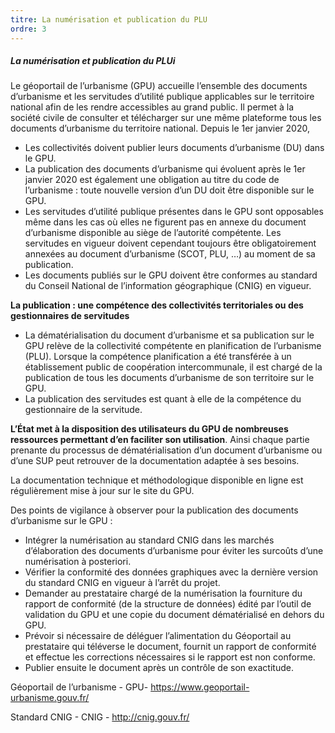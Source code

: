 ```yaml
---
titre: La numérisation et publication du PLU
ordre: 3
---
```


##### La numérisation et publication du PLUi

Le géoportail de l’urbanisme (GPU) accueille  l’ensemble des documents d’urbanisme et les servitudes d’utilité publique applicables sur le territoire national afin de les rendre accessibles au grand public. Il permet à la société civile de consulter et télécharger sur une même plateforme tous les documents d’urbanisme du territoire national.
Depuis le  1er janvier 2020,
- Les collectivités doivent publier leurs documents d’urbanisme (DU) dans le GPU.
- La publication des documents d’urbanisme qui évoluent après le 1er janvier 2020 est également une obligation au titre du code de l’urbanisme : toute nouvelle version d’un DU doit être disponible sur le GPU.
- Les servitudes d’utilité publique présentes dans le GPU sont opposables même dans les cas où elles ne figurent pas en annexe du document d’urbanisme disponible au siège de l’autorité compétente. Les servitudes en vigueur doivent cependant toujours être obligatoirement annexées au document d’urbanisme (SCOT, PLU, …) au moment de sa publication.
- Les documents publiés sur le GPU doivent être conformes au standard du Conseil National de l’information géographique (CNIG) en vigueur.

**La publication : une compétence des collectivités territoriales ou des gestionnaires de servitudes**

- La dématérialisation du document d’urbanisme et sa publication sur le GPU relève de la collectivité compétente en planification de l’urbanisme (PLU). Lorsque la compétence planification a été transférée à un établissement public de coopération intercommunale, il est chargé de la publication de tous les documents d’urbanisme de son territoire sur le GPU.
 - La publication des servitudes est quant à elle de la compétence du gestionnaire de la servitude.
 
**L’État met à la disposition des utilisateurs du GPU de nombreuses ressources permettant d’en faciliter son utilisation**. Ainsi chaque partie prenante du processus de dématérialisation d’un document d’urbanisme ou d’une SUP peut retrouver de la documentation adaptée à ses besoins.

La documentation technique et méthodologique disponible en ligne est régulièrement mise à jour sur le site du GPU.

Des points de vigilance à observer pour la publication des documents d’urbanisme sur le GPU :
    
- Intégrer la numérisation au standard CNIG dans les marchés d’élaboration des documents d’urbanisme pour éviter les surcoûts d’une numérisation à posteriori.
- Vérifier la conformité des données graphiques avec la dernière version du standard CNIG en vigueur à l’arrêt du projet.
- Demander au prestataire chargé de la numérisation la fourniture du rapport de conformité (de la structure de données) édité par l’outil de validation du GPU et une copie du document dématérialisé en dehors du GPU.
- Prévoir si nécessaire de déléguer l’alimentation du Géoportail au prestataire qui téléverse le document, fournit un rapport de conformité et effectue les corrections nécessaires si le rapport est non conforme.
- Publier ensuite le document après un contrôle de son exactitude.

Géoportail de l’urbanisme - GPU- https://www.geoportail-urbanisme.gouv.fr/

Standard CNIG - CNIG - http://cnig.gouv.fr/
